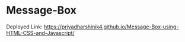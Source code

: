 # Message-Box

Deployed Link:
https://priyadharshinik4.github.io/Message-Box-using-HTML-CSS-and-Javascript/
